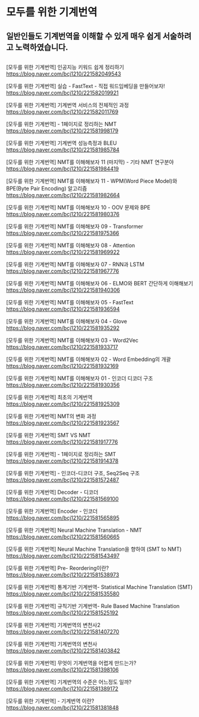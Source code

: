 # 모두를 위한 기계번역

## 일반인들도 기계번역을 이해할 수 있게 매우 쉽게 서술하려고 노력하였습니다.
## 


[모두를 위한 기계번역] 인공지능 키워드 쉽게 정리하기
https://blog.naver.com/bcj1210/221582049543

[모두를 위한 기계번역] 실습 - FastText - 직접 워드임베딩을 만들어보자!
https://blog.naver.com/bcj1210/221582019921

[모두를 위한 기계번역] 기계번역 서비스의 전체적인 과정
https://blog.naver.com/bcj1210/221582011769

[모두를 위한 기계번역] - 1페이지로 정리하는 NMT
https://blog.naver.com/bcj1210/221581998179

[모두를 위한 기계번역] 기계번역 성능측정과 BLEU
https://blog.naver.com/bcj1210/221581985784

[모두를 위한 기계번역] NMT를 이해해보자 11 (마지막) - 기타 NMT 연구분야
https://blog.naver.com/bcj1210/221581984419

[모두를 위한 기계번역] NMT를 이해해보자 11 - WPM(Word Piece Model)와 BPE(Byte Pair Encoding) 알고리즘
https://blog.naver.com/bcj1210/221581982664

[모두를 위한 기계번역] NMT를 이해해보자 10 - OOV 문제와 BPE
https://blog.naver.com/bcj1210/221581980376

[모두를 위한 기계번역] NMT를 이해해보자 09 - Transformer
https://blog.naver.com/bcj1210/221581975366

[모두를 위한 기계번역] NMT를 이해해보자 08 - Attention
https://blog.naver.com/bcj1210/221581969922

[모두를 위한 기계번역] NMT를 이해해보자 07 - RNN과 LSTM
https://blog.naver.com/bcj1210/221581967776

[모두를 위한 기계번역] NMT를 이해해보자 06 - ELMO와 BERT 간단하게 이해해보기
https://blog.naver.com/bcj1210/221581940306

[모두를 위한 기계번역] NMT를 이해해보자 05 - FastText
https://blog.naver.com/bcj1210/221581936594

[모두를 위한 기계번역] NMT를 이해해보자 04 - Glove
https://blog.naver.com/bcj1210/221581935292

[모두를 위한 기계번역] NMT를 이해해보자 03 - Word2Vec
https://blog.naver.com/bcj1210/221581933717

[모두를 위한 기계번역] NMT를 이해해보자 02 - Word Embedding의 개괄
https://blog.naver.com/bcj1210/221581932169

[모두를 위한 기계번역] NMT를 이해해보자 01 - 인코더 디코더 구조
https://blog.naver.com/bcj1210/221581930356

[모두를 위한 기계번역] 최초의 기계번역
https://blog.naver.com/bcj1210/221581925309

[모두를 위한 기계번역] NMT의 변화 과정
https://blog.naver.com/bcj1210/221581923567

[모두를 위한 기계번역] SMT VS NMT
https://blog.naver.com/bcj1210/221581917776

[모두를 위한 기계번역] - 1페이지로 정리하는 SMT
https://blog.naver.com/bcj1210/221581914378

[모두를 위한 기계번역] - 인코더-디코더 구조, Seq2Seq 구조
https://blog.naver.com/bcj1210/221581572487

[모두를 위한 기계번역] Decoder - 디코더
https://blog.naver.com/bcj1210/221581569100

[모두를 위한 기계번역] Encoder - 인코더
https://blog.naver.com/bcj1210/221581565895

[모두를 위한 기계번역] Neural Machine Translation - NMT
https://blog.naver.com/bcj1210/221581560665

[모두를 위한 기계번역] Neural Machine Translation을 향하여 (SMT to NMT)
https://blog.naver.com/bcj1210/221581543497

[모두를 위한 기계번역] Pre- Reordering이란?
https://blog.naver.com/bcj1210/221581538973

[모두를 위한 기계번역] 통계기반 기계번역- Statistical Machine Translation (SMT)
https://blog.naver.com/bcj1210/221581535580

[모두를 위한 기계번역] 규칙기반 기계번역- Rule Based Machine Translation
https://blog.naver.com/bcj1210/221581525192

[모두를 위한 기계번역] 기계번역의 변천사2
https://blog.naver.com/bcj1210/221581407270

[모두를 위한 기계번역] 기계번역의 변천사
https://blog.naver.com/bcj1210/221581403842

[모두를 위한 기계번역] 무엇이 기계번역을 어렵게 만드는가?
https://blog.naver.com/bcj1210/221581398106

[모두를 위한 기계번역] 기계번역의 수준은 어느정도 일까?
https://blog.naver.com/bcj1210/221581389172

[모두를 위한 기계번역] - 기계번역 이란?
https://blog.naver.com/bcj1210/221581381848
